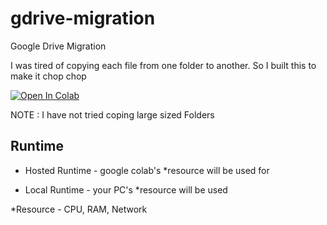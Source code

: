 # gdrive-migration
 Google Drive Migration

I was tired of copying each file from one folder to another. So I built this to make it chop chop

<!-- Open in Colab in Center -->
<style>
centre {
  display: block;
  margin-left: auto;
  margin-right: auto;
}
</style>
<a href="https://colab.research.google.com/github/alx-xlx/gdrive-migration/blob/master/GoogleDrive_Migration.ipynb" rel="nofollow"><img src="https://camo.githubusercontent.com/52feade06f2fecbf006889a904d221e6a730c194/68747470733a2f2f636f6c61622e72657365617263682e676f6f676c652e636f6d2f6173736574732f636f6c61622d62616467652e737667" alt="Open In Colab" class='centre' data-canonical-src="https://colab.research.google.com/assets/colab-badge.svg" style="max-width:100%;"></a>

NOTE : I have not tried coping large sized Folders



## Runtime
- Hosted Runtime - google colab's *resource will be used for

- Local Runtime - your PC's *resource will be used


*Resource - CPU, RAM, Network